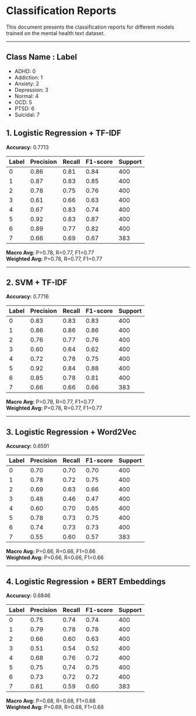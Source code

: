 # Classification Reports

This document presents the classification reports for different models trained on the mental health text dataset.

---
## Class Name : Label
- ADHD: 0
- Addiction: 1
- Anxiety: 2
- Depression: 3
- Normal: 4
- OCD: 5
- PTSD: 6
- Suicidal: 7

## 1. Logistic Regression + TF-IDF
**Accuracy:** 0.7713

| Label       | Precision | Recall | F1-score | Support |
|------------|-----------|--------|----------|---------|
| 0          | 0.86      | 0.81   | 0.84     | 400     |
| 1          | 0.87      | 0.83   | 0.85     | 400     |
| 2          | 0.78      | 0.75   | 0.76     | 400     |
| 3          | 0.61      | 0.66   | 0.63     | 400     |
| 4          | 0.67      | 0.83   | 0.74     | 400     |
| 5          | 0.92      | 0.83   | 0.87     | 400     |
| 6          | 0.89      | 0.77   | 0.82     | 400     |
| 7          | 0.66      | 0.69   | 0.67     | 383     |

**Macro Avg:** P=0.78, R=0.77, F1=0.77  
**Weighted Avg:** P=0.78, R=0.77, F1=0.77

---

## 2. SVM + TF-IDF
**Accuracy:** 0.7716

| Label       | Precision | Recall | F1-score | Support |
|------------|-----------|--------|----------|---------|
| 0          | 0.83      | 0.83   | 0.83     | 400     |
| 1          | 0.86      | 0.86   | 0.86     | 400     |
| 2          | 0.76      | 0.77   | 0.76     | 400     |
| 3          | 0.60      | 0.64   | 0.62     | 400     |
| 4          | 0.72      | 0.78   | 0.75     | 400     |
| 5          | 0.92      | 0.84   | 0.88     | 400     |
| 6          | 0.85      | 0.78   | 0.81     | 400     |
| 7          | 0.66      | 0.66   | 0.66     | 383     |

**Macro Avg:** P=0.78, R=0.77, F1=0.77  
**Weighted Avg:** P=0.78, R=0.77, F1=0.77

---

## 3. Logistic Regression + Word2Vec
**Accuracy:** 0.6591

| Label       | Precision | Recall | F1-score | Support |
|------------|-----------|--------|----------|---------|
| 0          | 0.70      | 0.70   | 0.70     | 400     |
| 1          | 0.78      | 0.72   | 0.75     | 400     |
| 2          | 0.69      | 0.63   | 0.66     | 400     |
| 3          | 0.48      | 0.46   | 0.47     | 400     |
| 4          | 0.60      | 0.70   | 0.65     | 400     |
| 5          | 0.78      | 0.73   | 0.75     | 400     |
| 6          | 0.74      | 0.73   | 0.73     | 400     |
| 7          | 0.55      | 0.60   | 0.57     | 383     |

**Macro Avg:** P=0.66, R=0.66, F1=0.66  
**Weighted Avg:** P=0.66, R=0.66, F1=0.66

---

## 4. Logistic Regression + BERT Embeddings
**Accuracy:** 0.6846

| Label       | Precision | Recall | F1-score | Support |
|------------|-----------|--------|----------|---------|
| 0          | 0.75      | 0.74   | 0.74     | 400     |
| 1          | 0.79      | 0.78   | 0.78     | 400     |
| 2          | 0.66      | 0.60   | 0.63     | 400     |
| 3          | 0.51      | 0.54   | 0.52     | 400     |
| 4          | 0.68      | 0.76   | 0.72     | 400     |
| 5          | 0.75      | 0.74   | 0.75     | 400     |
| 6          | 0.73      | 0.72   | 0.72     | 400     |
| 7          | 0.61      | 0.59   | 0.60     | 383     |

**Macro Avg:** P=0.68, R=0.68, F1=0.68  
**Weighted Avg:** P=0.69, R=0.68, F1=0.68
